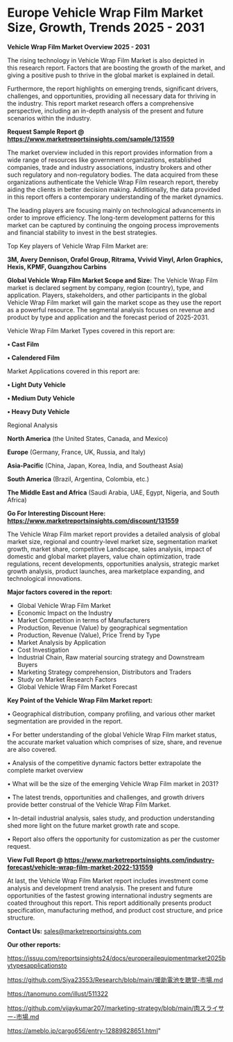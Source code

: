# Europe Vehicle Wrap Film Market Size, Growth, Trends 2025 - 2031

<Strong> Vehicle Wrap Film Market Overview 2025 - 2031</strong>

The rising technology in Vehicle Wrap Film Market is also depicted in this research report. Factors that are boosting the growth of the market, and giving a positive push to thrive in the global market is explained in detail.

Furthermore, the report highlights on emerging trends, significant drivers, challenges, and opportunities, providing all necessary data for thriving in the industry. This report market research offers a comprehensive perspective, including an in-depth analysis of the present and future scenarios within the industry.

<strong>Request Sample Report @ <a href=https://www.marketreportsinsights.com/sample/131559>https://www.marketreportsinsights.com/sample/131559</a></strong>

The market overview included in this report provides information from a wide range of resources like government organizations, established companies, trade and industry associations, industry brokers and other such regulatory and non-regulatory bodies. The data acquired from these organizations authenticate the Vehicle Wrap Film research report, thereby aiding the clients in better decision making. Additionally, the data provided in this report offers a contemporary understanding of the market dynamics.

The leading players are focusing mainly on technological advancements in order to improve efficiency. The long-term development patterns for this market can be captured by continuing the ongoing process improvements and financial stability to invest in the best strategies.

Top Key players of Vehicle Wrap Film Market are:

<strong>3M, Avery Dennison, Orafol Group, Ritrama, Vvivid Vinyl, Arlon Graphics, Hexis, KPMF, Guangzhou Carbins</strong>

<strong><b>Global Vehicle Wrap Film Market Scope and Size:</b></strong>
The Vehicle Wrap Film market is declared segment by company, region (country), type, and application. Players, stakeholders, and other participants in the global Vehicle Wrap Film market will gain the market scope as they use the report as a powerful resource. The segmental analysis focuses on revenue and product by type and application and the forecast period of 2025-2031.

Vehicle Wrap Film Market Types covered in this report are:

<strong>• Cast Film

• Calendered Film</strong>

Market Applications covered in this report are:

<strong>• Light Duty Vehicle

• Medium Duty Vehicle

• Heavy Duty Vehicle</strong> 

Regional Analysis

<strong>North America</strong> (the United States, Canada, and Mexico)

<strong>Europe</strong> (Germany, France, UK, Russia, and Italy)

<strong>Asia-Pacific</strong> (China, Japan, Korea, India, and Southeast Asia)

<strong>South America</strong> (Brazil, Argentina, Colombia, etc.)

<strong>The Middle East and Africa</strong> (Saudi Arabia, UAE, Egypt, Nigeria, and South Africa)

<strong>Go For Interesting Discount Here: <a href=https://www.marketreportsinsights.com/discount/131559>https://www.marketreportsinsights.com/discount/131559</a></strong>

The Vehicle Wrap Film market report provides a detailed analysis of global market size, regional and country-level market size, segmentation market growth, market share, competitive Landscape, sales analysis, impact of domestic and global market players, value chain optimization, trade regulations, recent developments, opportunities analysis, strategic market growth analysis, product launches, area marketplace expanding, and technological innovations.

<strong><b>Major factors covered in the report:</b></strong>
<ul>
  <li>Global Vehicle Wrap Film Market </li>
  <li>Economic Impact on the Industry</li>
  <li>Market Competition in terms of Manufacturers</li>
  <li>Production, Revenue (Value) by geographical segmentation</li>
  <li>Production, Revenue (Value), Price Trend by Type</li>
  <li>Market Analysis by Application</li>
  <li>Cost Investigation</li>
  <li>Industrial Chain, Raw material sourcing strategy and Downstream Buyers</li>
  <li>Marketing Strategy comprehension, Distributors and Traders</li>
  <li>Study on Market Research Factors</li>
  <li>Global Vehicle Wrap Film Market Forecast</li>
</ul>

<strong><b>Key Point of the Vehicle Wrap Film Market report:</b></strong>

• Geographical distribution, company profiling, and various other market segmentation are provided in the report.

• For better understanding of the global Vehicle Wrap Film market status, the accurate market valuation which comprises of size, share, and revenue are also covered.

• Analysis of the competitive dynamic factors better extrapolate the complete market overview

• What will be the size of the emerging Vehicle Wrap Film market in 2031?

• The latest trends, opportunities and challenges, and growth drivers provide better construal of the Vehicle Wrap Film Market.

• In-detail industrial analysis, sales study, and production understanding shed more light on the future market growth rate and scope.

• Report also offers the opportunity for customization as per the customer request.

<strong><b>View Full Report @ <a href=https://www.marketreportsinsights.com/industry-forecast/vehicle-wrap-film-market-2022-131559>https://www.marketreportsinsights.com/industry-forecast/vehicle-wrap-film-market-2022-131559</a></b></strong>


At last, the Vehicle Wrap Film Market report includes investment come analysis and development trend analysis. The present and future opportunities of the fastest growing international industry segments are coated throughout this report. This report additionally presents product specification, manufacturing method, and product cost structure, and price structure.

<strong>Contact Us:</strong>
sales@marketreportsinsights.com

<strong>Our other reports:</strong>

<a href=https://issuu.com/reportsinsights24/docs/europerailequipmentmarket2025bytypesapplicationsto>https://issuu.com/reportsinsights24/docs/europerailequipmentmarket2025bytypesapplicationsto</a>

<a href=https://github.com/Siya23553/Research/blob/main/援助電池を聴覚-市場.md>https://github.com/Siya23553/Research/blob/main/援助電池を聴覚-市場.md</a>

<a href=https://tanomuno.com/illust/511322>https://tanomuno.com/illust/511322</a>

<a href=https://github.com/vijaykumar207/marketing-strategy/blob/main/肉スライサー-市場.md>https://github.com/vijaykumar207/marketing-strategy/blob/main/肉スライサー-市場.md</a>

<a href=https://ameblo.jp/cargo656/entry-12889828651.html>https://ameblo.jp/cargo656/entry-12889828651.html</a>"
